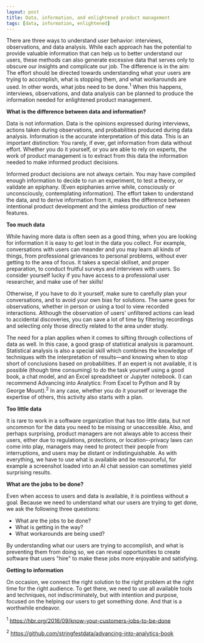 ```yaml
---
layout: post
title: Data, information, and enlightened product management
tags: [data, information, enlightened]
---
```


There are three ways to understand user behavior:  interviews, observations, and data analysis.  While each approach has the potential to provide valuable information that can help us to better understand our users, these methods can also generate excessive data that serves only to obscure our insights and complicate our job.  The difference is in the aim:  The effort should be directed towards understanding what your users are trying to accomplish, what is stopping them, and what workarounds are used.  In other words, what jobs need to be done.<sup>1</sup>  When this happens, interviews, observations, and data analysis can be planned to produce the information needed for enlightened product management.

**What is the difference between data and information?**

Data is not information.  Data is the opinions expressed during interviews, actions taken during observations, and probabilities produced during data analysis.  Information is the accurate interpretation of this data.  This is an important distinction:  You rarely, if ever, get information from data without effort.  Whether you do it yourself, or you are able to rely on experts, the work of product management is to extract from this data the information needed to make informed product decisions.  

Informed product decisions are not always certain.  You may have compiled enough information to decide to run an experiment, to test a theory, or validate an epiphany.  (Even epiphanies arrive while, consciously or unconsciously, contemplating information).  The effort taken to understand the data, and to derive information from it, makes the difference between intentional product development and the aimless production of new features.

**Too much data**

While having more data is often seen as a good thing, when you are looking for information it is easy to get lost in the data you collect.  For example, conversations with users can meander and you may learn all kinds of things, from professional grievances to personal problems, without ever getting to the area of focus.  It takes a special skillset, and proper preparation, to conduct fruitful surveys and interviews with users.  So consider yourself lucky if you have access to a professional user researcher, and make use of her skills!  

Otherwise, if you have to do it yourself, make sure to carefully plan your conversations, and to avoid your own bias for solutions.  The same goes for observations, whether in person or using a tool to view recorded interactions.  Although the observation of users' unfiltered actions can lead to accidental discoveries, you can save a lot of time by filtering recordings and selecting only those directly related to the area under study.

The need for a plan applies when it comes to sifting through collections of data as well.  In this case, a good grasp of statistical analysis is paramount.  Statistical analysis is also a special skill which combines the knowledge of techniques with the interpretation of results—and knowing when to stop short of conclusions based on probabilities.  If an expert is not available, it is possible (though time consuming) to do the task yourself using a good book, a chat model, and an Excel spreadsheet or Jupyter notebook.  (I can recommend Advancing into Analytics: From Excel to Python and R by George Mount).<sup>2</sup>  In any case, whether you do it yourself or leverage the expertise of others, this activity also starts with a plan.

**Too little data**

It is rare to work in a software organization that has too little data, but not uncommon for the data you need to be missing or unaccessible.  Also, and perhaps surprising, product managers are not always able to access  their users, either due to regulations, protections, or location--privacy laws can come into play, managers may need to protect their people from interruptions, and users may be distant or indistinguishable.  As with everything, we have to use what is available and be resourceful, for example a screenshot loaded into an AI chat session can sometimes yield surprising results.

**What are the jobs to be done?**

Even when access to users and data is available, it is pointless without a goal.  Because we need to understand what our users are trying to get done, we ask the following three questions:

- What are the jobs to be done?
- What is getting in the way?
- What workarounds are being used? 

By understanding what our users are trying to accomplish, and what is preventing them from doing so, we can reveal opportunities to create software that users "hire" to make these jobs more enjoyable and satisfying.

**Getting to information**

On occasion, we connect the right solution to the right problem at the right time for the right audience.  To get there, we need to use all available tools and techniques, not indiscriminately, but with intention and purpose, focused on the helping our users to get something done.  And that is a worthwhile endeavor.

<sup>1</sup> https://hbr.org/2016/09/know-your-customers-jobs-to-be-done

<sup>2</sup> https://github.com/stringfestdata/advancing-into-analytics-book
